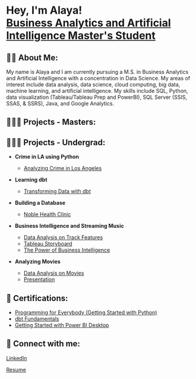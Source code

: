 <h1>Hey, I'm Alaya! <br/><a>
    <a href="https://www.linkedin.com/in/alayasirigiri/">Business Analytics and Artificial Intelligence Master's Student</a>
<!--<a Concetration in Data Science</a>-->
    
<h2>👩🏾 About Me:</h2>
My name is Alaya and I am currently pursuing a M.S. in Business Analytics and Artificial Intelligence with a concentration in Data Science. 
My areas of interest include data analysis, data science, cloud computing, big data, machine learning, and artificial intelligence.     
My skills include SQL, Python, data visualization (Tableau/Tableau Prep and PowerBI), SQL Server (SSIS, SSAS, & SSRS), Java, and Google Analytics. 

<h2>👩🏾‍💻 Projects - Masters:</h2>
    
<h2>👩🏾‍💻 Projects - Undergrad:</h2>

- <b>Crime in LA using Python</b>
    - [Analyzing Crime in Los Angeles](https://github.com/alayasiri/crime_la)

- <b>Learning dbt</b>
    - [Transforming Data with dbt](https://github.com/alayasiri/dbt)

- <b>Building a Database</b>
    - [Noble Health Clinic](https://github.com/alayasiri/ClinicDatabase)
    
- <b>Business Intelligence and Streaming Music</b>
    - [Data Analysis on Track Features](https://github.com/alayasiri/bi-music)
    - [Tableau Storyboard](https://github.com/alayasiri/bi-music/blob/main/spotify%20tableau.twbx)
    - [The Power of Business Intelligence](https://www.linkedin.com/pulse/unlocking-power-business-intelligence-alaya-sirigiri)


- <b>Analyzing Movies</b>
    - [Data Analysis on Movies](https://github.com/alayasiri/movies-buan/tree/main)
    - [Presentation](https://github.com/alayasiri/movies-buan/blob/main/movie_presentation.pdf)



 

<h2> 📄 Certifications:</h2>
    
  - [Programming for Everybody (Getting Started with Python)](https://coursera.org/share/b2629b8c7fcc9d84635d79817bf28a69)
  - [dbt Fundamentals](https://credentials.getdbt.com/1cc8ab76-a2c7-4cf1-82d7-f116cf63570f#gs.2brgs5)
  - [Getting Started with Power BI Desktop](https://www.coursera.org/account/accomplishments/verify/REPHVTBS7XNZ)
  
  
<h2> 🤳 Connect with me:</h2>

<a href="https://www.linkedin.com/in/alayasirigiri/">LinkedIn<br/></a>

<a href="https://github.com/alayasiri/resume/blob/main/alaya_resume.pdf">Resume</a>

  
<!--
**joshmadakor1/joshmadakor1** is a ✨ _special_ ✨ repository because its `README.md` (this file) appears on your GitHub profile.

Here are some ideas to get you started:

[<img align="left" alt="AlayaSirigiri | LinkedIn" width="22px" src="https://cdn.jsdelivr.net/npm/simple-icons@v3/icons/linkedin.svg" />][linkedin]

[linkedin]: https://www.linkedin.com/in/alayasirigiri/

- 🔭 I’m currently working on ...
- 🌱 I’m currently learning ...
- 👯 I’m looking to collaborate on ...
- 🤔 I’m looking for help with ...
- 💬 Ask me about ...
- 📫 How to reach me: ...
- 😄 Pronouns: ...
- ⚡ Fun fact: ...
-->
